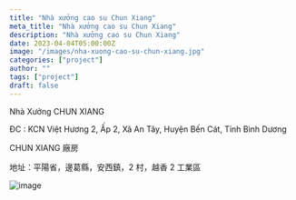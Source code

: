 ```yaml
---
title: "Nhà xưởng cao su Chun Xiang"
meta_title: "Nhà xưởng cao su Chun Xiang"
description: "Nhà xưởng cao su Chun Xiang"
date: 2023-04-04T05:00:00Z
image: "/images/nha-xuong-cao-su-chun-xiang.jpg"
categories: ["project"]
author: ""
tags: ["project"]
draft: false
---
```


Nhà Xưởng CHUN XIANG

ĐC : KCN Việt Hương 2, Ấp 2, Xã An Tây, Huyện Bến Cát, Tỉnh Bình Dương

CHUN XIANG 廠房

地址：平陽省，邊葛縣，安西鎮，2 村，越香 2 工業區

![image](/images/nha-xuong-lien-doanh-nam-duong.jpg)
